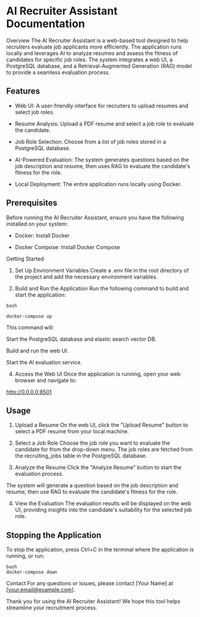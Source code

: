 # AI Recruiter Assistant Documentation
Overview
The AI Recruiter Assistant is a web-based tool designed to help recruiters evaluate job applicants more efficiently. The application runs locally and leverages AI to analyze resumes and assess the fitness of candidates for specific job roles. The system integrates a web UI, a PostgreSQL database, and a Retrieval-Augmented Generation (RAG) model to provide a seamless evaluation process.

## Features
- Web UI: A user-friendly interface for recruiters to upload resumes and select job roles.

- Resume Analysis: Upload a PDF resume and select a job role to evaluate the candidate.

- Job Role Selection: Choose from a list of job roles stored in a PostgreSQL database.

- AI-Powered Evaluation: The system generates questions based on the job description and resume, then uses RAG to evaluate the candidate's fitness for the role.

- Local Deployment: The entire application runs locally using Docker.

## Prerequisites
Before running the AI Recruiter Assistant, ensure you have the following installed on your system:

- Docker: Install Docker

- Docker Compose: Install Docker Compose

Getting Started

1. Set Up Environment Variables
Create a .env file in the root directory of the project and add the necessary environment variables.

2. Build and Run the Application
Run the following command to build and start the application:
```
bash

docker-compose up
```
This command will:

Start the PostgreSQL database and elastic search vector DB.

Build and run the web UI.

Start the AI evaluation service.

4. Access the Web UI
Once the application is running, open your web browser and navigate to:

http://0.0.0.0:8501

## Usage
1. Upload a Resume
On the web UI, click the "Upload Resume" button to select a PDF resume from your local machine.

2. Select a Job Role
Choose the job role you want to evaluate the candidate for from the drop-down menu. The job roles are fetched from the recruiting_jobs table in the PostgreSQL database.

3. Analyze the Resume
Click the "Analyze Resume" button to start the evaluation process.

The system will generate a question based on the job description and resume, then use RAG to evaluate the candidate's fitness for the role.

4. View the Evaluation
The evaluation results will be displayed on the web UI, providing insights into the candidate's suitability for the selected job role.


## Stopping the Application
To stop the application, press Ctrl+C in the terminal where the application is running, or run:

```
bash
docker-compose down
```

Contact
For any questions or issues, please contact [Your Name] at [your.email@example.com].

Thank you for using the AI Recruiter Assistant! We hope this tool helps streamline your recruitment process.